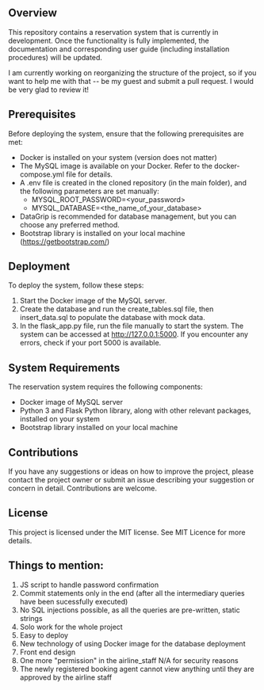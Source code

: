 ## Overview

This repository contains a reservation system that is currently in development. Once the functionality is fully implemented, the documentation and corresponding user guide (including installation procedures) will be updated.

I am currently working on reorganizing the structure of the project, so if you want to help me with that -- be my guest and submit a pull request. I would be very glad to review it!

## Prerequisites

Before deploying the system, ensure that the following prerequisites are met:

- Docker is installed on your system (version does not matter)
- The MySQL image is available on your Docker. Refer to the docker-compose.yml file for details.
- A .env file is created in the cloned repository (in the main folder), and the following parameters are set manually:
  - MYSQL_ROOT_PASSWORD=<your_password>
  - MYSQL_DATABASE=<the_name_of_your_database>
- DataGrip is recommended for database management, but you can choose any preferred method.
- Bootstrap library is installed on your local machine (https://getbootstrap.com/)

## Deployment

To deploy the system, follow these steps:

1. Start the Docker image of the MySQL server.
2. Create the database and run the create_tables.sql file, then insert_data.sql to populate the database with mock data.
3. In the flask_app.py file, run the file manually to start the system. The system can be accessed at http://127.0.0.1:5000. If you encounter any errors, check if your port 5000 is available.

## System Requirements

The reservation system requires the following components:

- Docker image of MySQL server
- Python 3 and Flask Python library, along with other relevant packages, installed on your system
- Bootstrap library installed on your local machine

## Contributions

If you have any suggestions or ideas on how to improve the project, please contact the project owner or submit an issue describing your suggestion or concern in detail. Contributions are welcome.

## License

This project is licensed under the MIT license. See MIT Licence for more details.

## Things to mention:

1. JS script to handle password confirmation
2. Commit statements only in the end (after all the intermediary queries have been sucessfully executed)
3. No SQL injections possible, as all the queries are pre-written, static strings
4. Solo work for the whole project
5. Easy to deploy 
6. New technology of using Docker image for the database deployment
7. Front end design
8. One more "permission" in the airline_staff N/A for security reasons
9. The newly registered booking agent cannot view anything until they are approved by the airline staff

